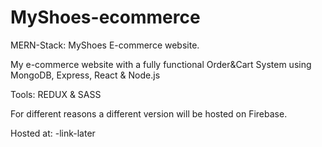 # MyShoes-ecommerce
MERN-Stack: MyShoes E-commerce website.

My e-commerce website with a fully functional Order&Cart System using MongoDB, Express, React & Node.js

Tools: REDUX & SASS

For different reasons a different version will be hosted on Firebase.

Hosted at: -link-later
